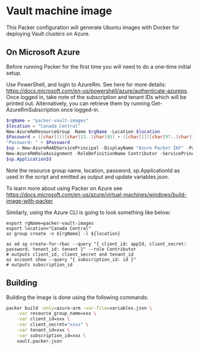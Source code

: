 # Vault machine image

This Packer configuration will generate Ubuntu images with Docker for deploying Vault clusters on Azure.

## On Microsoft Azure
Before running Packer for the first time you will need to do a one-time initial setup.

Use PowerShell, and login to AzureRm. See here for more details: https://docs.microsoft.com/en-us/powershell/azure/authenticate-azureps. Once logged in, take note of the subscription and tenant IDs which will be printed out. Alternatively, you can retrieve them by running Get-AzureRmSubscription once logged-in.

```PowerShell
$rgName = "packer-vault-images"
$location = "Canada Central"
New-AzureRmResourceGroup -Name $rgName -Location $location
$Password = ([char[]]([char]33..[char]95) + ([char[]]([char]97..[char]126)) + 0..9 | sort {Get-Random})[0..8] -join ''
"Password: " + $Password
$sp = New-AzureRmADServicePrincipal -DisplayName "Azure Packer IKF" -Password $Password
New-AzureRmRoleAssignment -RoleDefinitionName Contributor -ServicePrincipalName $sp.ApplicationId
$sp.ApplicationId
```

Note the resource group name, location, password, sp.ApplicationId as used in the script and emitted as output and update variables.json.

To learn more about using Packer on Azure see https://docs.microsoft.com/en-us/azure/virtual-machines/windows/build-image-with-packer

Similarly, using the Azure CLI is going to look something like below:
```
export rgName=packer-vault-images
export location="Canada Central"
az group create -n ${rgName} -l ${location}

az ad sp create-for-rbac --query "{ client_id: appId, client_secret: password, tenant_id: tenant }" --role Contributor
# outputs client_id, client_secret and tenant_id
az account show --query "{ subscription_id: id }"
# outputs subscription_id
```

## Building
Building the image is done using the following commands:

```bash
packer build -only=azure-arm -var-file=variables.json \
    -var resource_group_name=xxx \
    -var client_id=xxx \
    -var client_secret="xxxx" \
    -var tenant_id=xxx \
    -var subscription_id=xxx \
    vault.packer.json
```
